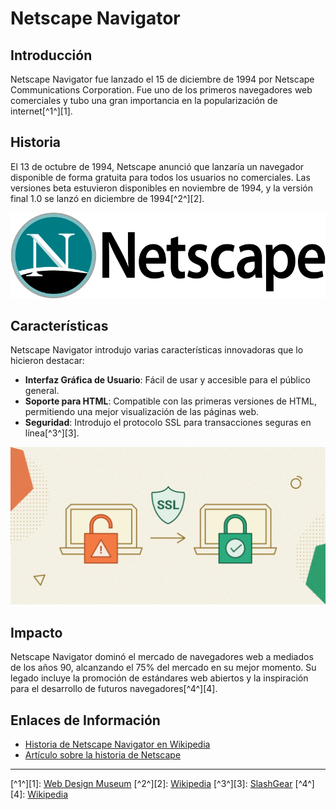 # Netscape Navigator

## Introducción
Netscape Navigator fue lanzado el 15 de diciembre de 1994 por Netscape Communications Corporation. Fue uno de los primeros navegadores web comerciales y tubo una gran importancia en la popularización de internet[^1^][1].

## Historia
El 13 de octubre de 1994, Netscape anunció que lanzaría un navegador disponible de forma gratuita para todos los usuarios no comerciales. Las versiones beta estuvieron disponibles en noviembre de 1994, y la versión final 1.0 se lanzó en diciembre de 1994[^2^][2].

![Netscape](https://github.com/OscraSanchez/SMX2-M8UF1A1-HistoriaWeb-1994-Netscape-OscarSanchez/blob/main/Netscape.png "Logo")

## Características
Netscape Navigator introdujo varias características innovadoras que lo hicieron destacar:
- **Interfaz Gráfica de Usuario**: Fácil de usar y accesible para el público general.
- **Soporte para HTML**: Compatible con las primeras versiones de HTML, permitiendo una mejor visualización de las páginas web.
- **Seguridad**: Introdujo el protocolo SSL para transacciones seguras en línea[^3^][3].

![SSL](https://github.com/OscraSanchez/SMX2-M8UF1A1-HistoriaWeb-1994-Netscape-OscarSanchez/blob/main/SSL.png "SSL")

## Impacto
Netscape Navigator dominó el mercado de navegadores web a mediados de los años 90, alcanzando el 75% del mercado en su mejor momento. Su legado incluye la promoción de estándares web abiertos y la inspiración para el desarrollo de futuros navegadores[^4^][4].

## Enlaces de Información
- [Historia de Netscape Navigator en Wikipedia](https://es.wikipedia.org/wiki/Netscape_Navigator)
- [Artículo sobre la historia de Netscape](https://www.slashgear.com/1353587/history-netscape-navigator-web-browser-explained/)

---------------
[^1^][1]: [Web Design Museum](https://www.webdesignmuseum.org/software/netscape-navigator-1-0-in-1994)
[^2^][2]: [Wikipedia](https://es.wikipedia.org/wiki/Netscape_Navigator)
[^3^][3]: [SlashGear](https://www.slashgear.com/1353587/history-netscape-navigator-web-browser-explained/)
[^4^][4]: [Wikipedia](https://en.wikipedia.org/wiki/Netscape_Navigator)
